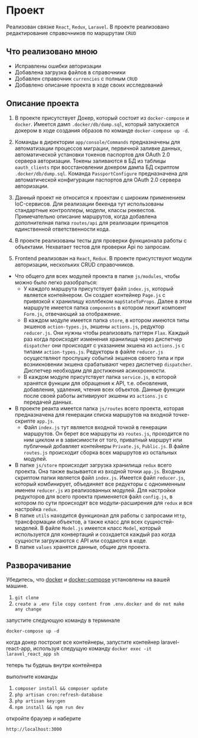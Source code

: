 # Проект 
Реализован связке `React`, `Redux`, `Laravel`. В проекте реализовано редактирование справочников по маршрутам `CRUD`

## Что реализовано мною
- Исправлены ошибки авторизации
- Добавлена загрузка файлов в справочники
- Добавлен справочник `currencies` с полным `CRUD`
- Добавлено описание проекта в ходе своих исследований

## Описание проекта
1. В проекте присутствует Докер, который  состоит из `docker-compose` и `docker`. Имеется дамп
`.docker/db/dump.sql`, который запускается докером в ходе создания образов по команде `docker-compose up -d`.

2. Команды в директории `app/console/Commands` предназначены для автоматизации процессов миграции, первичной заливке данных, 
автоматической установки токенов паспортов для  OAuth 2.0 сервера авторизации. Токены заливаются в БД из таблицы `oauth_clients` при восстановлении
докером дампа БД скриптом `.docker/db/dump.sql`.
Команда `PassportConfigure` предназначена  для автоматической конфигурации паспортов для  OAuth 2.0 сервера авторизации.

3. Данный проект не относится к проектам с широким применением IoC-сервисов. Для реализации бекенда тут использованы стандартные 
контроллеры, модели, классы реквестов. Примечательно описание маршрутов, когда добавлена дополнителная папка `routes/api`
для реализации принципов единственной ответственности кода.

4. В проекте реализованы тесты для проверки функционала работы с объектами. Нехватает тестов для проверки Api по запросам.

5. Frontend реализован на `React`, `Redux`. В проекте присутствуют модули авторизации, нескольких CRUD справочников. 
- Что общего для всех модулей проекта в папке `js/modules`, чтобы можно было легко разобраться:
    - У каждого маршрута присутствует файл `index.js`, который является контейнером. Он создает контейнер `Page.js` c  привязкой
к хранилищу коллбеком `mapStateToProps`. Далее в этом маршруте имеется папка `components` в котором лежит компоент `Form.js`,
отвечающий за отображение.
    - В каждом модуле имеется папка `store`, в котором имеются типы экшенов `action-types.js`, экшены `actions.js`, редуктор `reducer.js`.
    Они нужны чтобы реализовать паттерн `Flax`. Каждый раз когда происходят изменения хранилища через диспетчер `dispatcher`
    они происходят с указанием экшена из `actions.js` с типами `action-types.js`. Редукторы в файле `reducer.js` осуществляют
    прослушку событий экшенов своего типа и при возникновении экшена срабатывают через диспетчер `dispatcher`. Диспетчер
    необходим для достижения асинхронности.
    - В каждом модуле присутствует папка `service.js`, в которой хранятся функции для обращения к API, т.е. обновления, добавления,
    удаления, чтения всех объектов. Данные функции после своей работы активируют экшены из `actions.js` с передачей данных.
- В проекте реакта имеется папка `js/routes` всего проекта, которая предназначена для генерации списка маршрутов на входной точке-скрипте `app.js`.
    - Файл `index.js` тут является входной точкой в генерации маршрутов. Он берет все маршруты из  `routes.js`,
    проходится по ним циклом и в зависимости от того, приватный маршрут или публичный добавляет контейнеры `Private.js`,
    `Public.js`. В файле `routes.js` происходит сборка всех маршрутов из остальных модулей.
- В папке `js/store` происходит загрузка хранилища `redux` всего проекта. Она также вызывается из входной точки `app.js`. Входным скриптом
папки является файл `index.js`. Имеется файл `reducer.js`, который комбинирует, объединяет все редукторы с одноименным именем `reducer.js` 
из реализованных модулей. Для настройки редукторов для всего проекта применяется файл `config.js`, в котором по сути происходят все 
модули-расширения для `redux` и вся настройка `redux`.
- В папке `utils` находится функционал для работы с запросами `Http`, трансформации объектов, а также  класс для всех сущностей-моделей.
В файле `Model.js` имеется класс `Model`, который используется для конвертаций и созхдается каждый раз когда сущности загружаются с
API или создаются в коде.
- В папке `values` хранятся данные, общие для проекта. 


## Разворачивание
Убедитесь, что  [docker](https://docs.docker.com/install/) и [docker-compose](https://docs.docker.com/compose/install/) установлены на вашей машине.

1. `git clone`
2. `create a .env file copy content from .env.docker and do not make any change`

запустите следующую команду в терминале
```
docker-compose up -d
```

когда докер построит все контейнеры, запустите контейнер laravel-react-app, используя следущую команду
`docker exec -it laravel_react_app sh`

теперь ты будешь внутри контейнера

выполните команды
1. `composer install && composer update`
2. `php artisan cron:refresh-database`
3. `php artisan key:gen`
4. `npm install && npm run dev`

откройте браузер и наберите

`http://localhost:3000`

